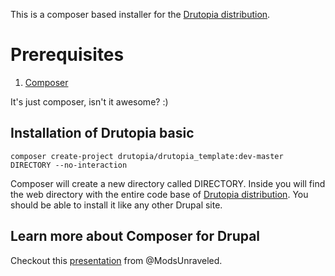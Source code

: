 This is a composer based installer for the [Drutopia distribution](http://www.drupal.org/project/drutopia).

# Prerequisites

1. [Composer](https://getcomposer.org/download/)

It's just composer, isn't it awesome? :)

## Installation of Drutopia basic

```
composer create-project drutopia/drutopia_template:dev-master DIRECTORY --no-interaction
```

Composer will create a new directory called DIRECTORY. Inside you will find the web directory with the entire code base of [Drutopia distribution](http://www.drupal.org/project/drutopia). You should be able to install it like any other Drupal site.

## Learn more about Composer for Drupal

Checkout this [presentation](https://docs.google.com/presentation/d/1gxcxT6o47xVrfsZ7ZSQKjBRT-gfE54A1Z9kjvvGHwCo/edit#slide=id.p) from @ModsUnraveled.
